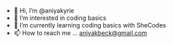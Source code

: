 - 👋 Hi, I’m @aniyakyrie
- 👀 I’m interested in coding basics
- 🌱 I’m currently learning coding basics with SheCodes
- 📫 How to reach me ... aniyakbeck@gmail.com

<!---
aniyakyrie/aniyakyrie is a ✨ special ✨ repository because its `README.md` (this file) appears on your GitHub profile.
You can click the Preview link to take a look at your changes.
--->
